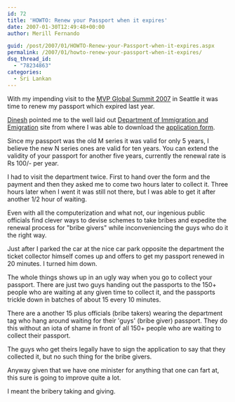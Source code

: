 ```yaml
---
id: 72
title: 'HOWTO: Renew your Passport when it expires'
date: 2007-01-30T12:49:48+00:00
author: Merill Fernando

guid: /post/2007/01/HOWTO-Renew-your-Passport-when-it-expires.aspx
permalink: /2007/01/howto-renew-your-passport-when-it-expires/
dsq_thread_id:
  - "78234863"
categories:
  - Sri Lankan
---
```

<p>With my impending visit to the <a title="MVP Global Summit" href="http://mvp.support.microsoft.com/MVPsummit">MVP Global Summit 2007</a> in Seattle it was time to renew my passport which expired last year.</p> <p><a href="http://dineshpriyankara.spaces.live.com/">Dinesh</a> pointed me to the well laid out <a href="http://www.immigration.gov.lk/">Department of Immigration and Emigration</a> site from where I was able to download the <a href="http://www.immigration.gov.lk/html/online_services/downloads/index.html">application form</a>.</p> <p>Since my passport was the old M series it was valid for only 5 years, I believe the new N series ones are valid for ten years. You can extend the validity of your passport for another five years, currently the renewal rate is Rs 100/- per year.</p> <p>I had to visit the department twice. First to hand over the form and the payment and then they asked me to come two hours later to collect it. Three hours later when I went it was still not there, but I was able to get it&nbsp;after another 1/2 hour of waiting.</p> <p>Even with all the computerization and what not, our ingenious public officials find clever ways to devise schemes to take bribes and expedite&nbsp;the renewal process for "bribe givers" while inconveniencing the guys who do it the right way.</p> <p>Just after I parked the car at the nice car park opposite the department the ticket collector himself comes up and offers to get my passport renewed in 20 minutes. I turned him down.</p> <p>The whole things shows up in an ugly way when you go to collect your passport. There are just two guys handing out the passports to the 150+ people who are waiting at any given time to collect it, and the passports trickle down in batches of about 15 every 10 minutes.</p> <p>There are a another 15 plus officials (bribe takers)&nbsp;wearing the department tag who hang around waiting for their 'guys' (bribe giver)&nbsp;passport. They do this without an iota of shame in front of all 150+ people who are waiting to collect their passport. </p> <p>The guys who get theirs legally have to sign the application to say that they collected it, but no such thing for the bribe givers.</p> <p>Anyway given that we have one minister for anything that one can fart at, this sure is going to improve quite a lot. </p> <p>I meant the bribery taking and giving.</p>